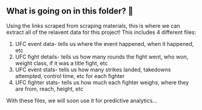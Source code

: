 <h2> What is going on in this folder? 🤔 </h2>
Using the links scraped from scraping materials, this is where we can extract all of the relavent data for this project!
This includes 4 different files: 

1. UFC event data- tells us where the event happened, when it happened, etc 
2. UFC fight details- tells us how many rounds the fight went, who won, weight class, if it was a title fight, etc
3. UFC event stats- tells us how many strikes landed, takedowns attempted, control time, etc for each fighter 
4. UFC fighter stats- tells us how much each fighter weighs, where they are from, reach, height, etc

With these files, we will soon use it for predictive analytics...